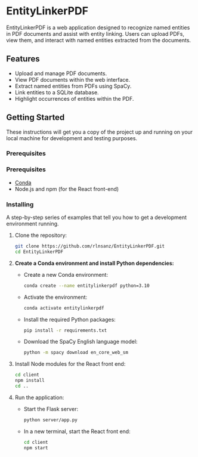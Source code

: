 # EntityLinkerPDF

EntityLinkerPDF is a web application designed to recognize named entities in PDF documents and assist with entity linking. Users can upload PDFs, view them, and interact with named entities extracted from the documents.

## Features

- Upload and manage PDF documents.
- View PDF documents within the web interface.
- Extract named entities from PDFs using SpaCy.
- Link entities to a SQLite database.
- Highlight occurrences of entities within the PDF.

## Getting Started

These instructions will get you a copy of the project up and running on your local machine for development and testing purposes.

### Prerequisites

### Prerequisites

- [Conda](https://docs.conda.io/projects/conda/en/latest/user-guide/install/)
- Node.js and npm (for the React front-end)

### Installing

A step-by-step series of examples that tell you how to get a development environment running.

1. Clone the repository:
   ```bash
   git clone https://github.com/rlnsanz/EntityLinkerPDF.git
   cd EntityLinkerPDF
   ```

2. **Create a Conda environment and install Python dependencies:**
   - Create a new Conda environment:
     ```bash
     conda create --name entitylinkerpdf python=3.10
     ```
   - Activate the environment:
     ```bash
     conda activate entitylinkerpdf
     ```
   - Install the required Python packages:
     ```bash
     pip install -r requirements.txt
     ```
   - Download the SpaCy English language model:
     ```bash
     python -m spacy download en_core_web_sm
     ```
 

3. Install Node modules for the React front end:
   ```bash
   cd client
   npm install
   cd ..
   ```

4. Run the application:

   - Start the Flask server:
     ```bash
     python server/app.py
     ```

   - In a new terminal, start the React front end:
     ```bash
     cd client
     npm start
     ```
